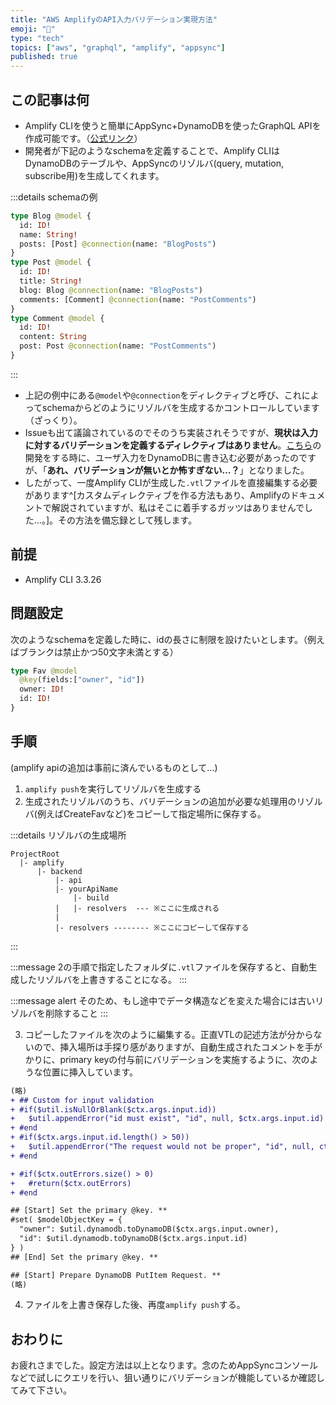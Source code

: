 ```yaml
---
title: "AWS AmplifyのAPI入力バリデーション実現方法"
emoji: "💽"
type: "tech"
topics: ["aws", "graphql", "amplify", "appsync"]
published: true
---
```


## この記事は何
- Amplify CLIを使うと簡単にAppSync+DynamoDBを使ったGraphQL APIを作成可能です。（[公式リンク](https://docs.amplify.aws/cli/graphql-transformer/overview)）
- 開発者が下記のようなschemaを定義することで、Amplify CLIはDynamoDBのテーブルや、AppSyncのリゾルバ(query, mutation, subscribe用)を生成してくれます。

:::details schemaの例
```graphql
type Blog @model {
  id: ID!
  name: String!
  posts: [Post] @connection(name: "BlogPosts")
}
type Post @model {
  id: ID!
  title: String!
  blog: Blog @connection(name: "BlogPosts")
  comments: [Comment] @connection(name: "PostComments")
}
type Comment @model {
  id: ID!
  content: String
  post: Post @connection(name: "PostComments")
}
```
:::

- 上記の例中にある`@model`や`@connection`をディレクティブと呼び、これによってschemaからどのようにリゾルバを生成するかコントロールしています（ざっくり）。
- Issueも出て議論されているのでそのうち実装されそうですが、**現状は入力に対するバリデーションを定義するディレクティブはありません**。[こちら](https://zenn.dev/foxtail88/articles/7ea20168cc597d)の開発をする時に、ユーザ入力をDynamoDBに書き込む必要があったのですが、「**あれ、バリデーションが無いとか怖すぎない…？**」となりました。
- したがって、一度Amplify CLIが生成した`.vtl`ファイルを直接編集する必要があります^[カスタムディレクティブを作る方法もあり、Amplifyのドキュメントで解説されていますが、私はそこに着手するガッツはありませんでした…。]。その方法を備忘録として残します。

## 前提
- Amplify CLI 3.3.26

## 問題設定
次のようなschemaを定義した時に、idの長さに制限を設けたいとします。（例えばブランクは禁止かつ50文字未満とする）

```graphql:schema.graphql
type Fav @model
  @key(fields:["owner", "id"])
  owner: ID!
  id: ID!
}
```

## 手順
(amplify apiの追加は事前に済んでいるものとして…)
1. `amplify push`を実行してリゾルバを生成する
2. 生成されたリゾルバのうち、バリデーションの追加が必要な処理用のリゾルバ(例えばCreateFavなど)をコピーして指定場所に保存する。

:::details リゾルバの生成場所
```shell
ProjectRoot
  |- amplify
      |- backend
          |- api
	      |- yourApiName
	          |- build
		  |   |- resolvers  --- ※ここに生成される
		  |
		  |- resolvers -------- ※ここにコピーして保存する
```
:::

:::message 
2の手順で指定したフォルダに`.vtl`ファイルを保存すると、自動生成したリゾルバを上書きすることになる。
:::

:::message alert
そのため、もし途中でデータ構造などを変えた場合には古いリゾルバを削除すること
:::

3. コピーしたファイルを次のように編集する。正直VTLの記述方法が分からないので、挿入場所は手探り感がありますが、自動生成されたコメントを手がかりに、primary keyの付与前にバリデーションを実施するように、次のような位置に挿入しています。

```diff vtl
(略)
+ ## Custom for input validation
+ #if($util.isNullOrBlank($ctx.args.input.id))
+   $util.appendError("id must exist", "id", null, $ctx.args.input.id)
+ #end 
+ #if($ctx.args.input.id.length() > 50))
+   $util.appendError("The request would not be proper", "id", null, ctx.args.input.id)
+ #end

+ #if($ctx.outErrors.size() > 0)
+   #return($ctx.outErrors)
+ #end

## [Start] Set the primary @key. **
#set( $modelObjectKey = {
  "owner": $util.dynamodb.toDynamoDB($ctx.args.input.owner),
  "id": $util.dynamodb.toDynamoDB($ctx.args.input.id)
} )
## [End] Set the primary @key. **

## [Start] Prepare DynamoDB PutItem Request. **
(略)
```

4. ファイルを上書き保存した後、再度`amplify push`する。


## おわりに
お疲れさまでした。設定方法は以上となります。念のためAppSyncコンソールなどで試しにクエリを行い、狙い通りにバリデーションが機能しているか確認してみて下さい。